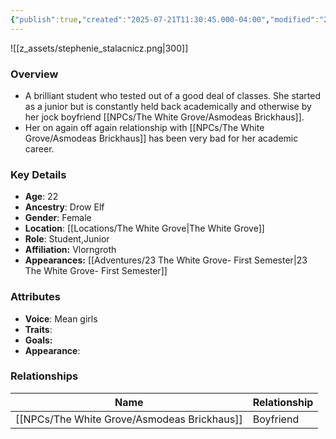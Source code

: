 ```yaml
---
{"publish":true,"created":"2025-07-21T11:30:45.000-04:00","modified":"2025-10-03T10:17:54.975-04:00","published":"2025-10-03T10:17:54.975-04:00","cssclasses":"","Age":"22","Ancestry":"Drow Elf","Gender":"Female","Location":["[[The White Grove]]"],"Role":["Student","Junior"],"Affiliation":["Vlorngroth"],"Appearances":["[[23 The White Grove- First Semester]]"]}
---
```



![[z_assets/stephenie_stalacnicz.png|300]]

### Overview
- A brilliant student who tested out of a good deal of classes. She started as a junior but is constantly held back academically and otherwise by her jock boyfriend [[NPCs/The White Grove/Asmodeas Brickhaus]].
- Her on again off again relationship with [[NPCs/The White Grove/Asmodeas Brickhaus]] has been very bad for her academic career.

### Key Details
- **Age**: 22
- **Ancestry**: Drow Elf
- **Gender**: Female
- **Location**: [[Locations/The White Grove\|The White Grove]]
- **Role**: Student,Junior
- **Affiliation:** Vlorngroth
- **Appearances:** [[Adventures/23 The White Grove- First Semester\|23 The White Grove- First Semester]]

### Attributes
- **Voice**: Mean girls
- **Traits**: 
- **Goals:** 
- **Appearance**: 

### Relationships

| Name                   | Relationship |
| ---------------------- | ------------ |
| [[NPCs/The White Grove/Asmodeas Brickhaus]] | Boyfriend    |

